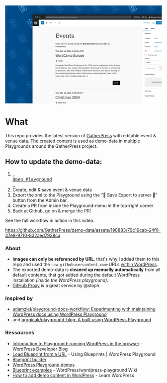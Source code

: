 ![gatherpress-demo-data-playground](https://raw.githubusercontent.com/GatherPress/demo-data/main/2024/06/gatherpress-demo-data-playground.png)


# What

This repo provides the latest version of [GatherPress](https://github.com/GatherPress/gatherpress/releases) with editable event & venue data. The created content is used as demo-data in multiple Playgrounds around the GatherPress project.

## How to update the demo-data:

1. [<kbd> <br>Open Playground<br> </kbd>][export-to-github]
2. Create, edit & save event & venue data
3. Export the xml to the Playground using the "💾 Save Export to server 🤖" button from the Admin bar.
4. Create a PR from inside the Playground-menu in the top-right corner
5. Back at Github, go on & merge the PR!

See the full workflow in action in this video.

https://github.com/GatherPress/demo-data/assets/198883/79c19cab-24f0-47e8-9710-832aed7938ca


### About

- **Images can only be referenced by URL**, that's why I added them to this repo and used the `raw.githubusercontent.com`-URLs [within WordPress](https://github.com/GatherPress/demo-data/issues/4#issuecomment-2083850813).
- The exported demo-data is **cleaned up ~~manually~~ automatically** from all default contents, that got added during the default WordPress installation *(inside the WordPress playground)*.
- [GitHub Proxy](https://github-proxy.com/) is a great service by @stoph.



### Inspired by

- [adamziel/playground-docs-workflow: Experimenting with maintaining WordPress docs using WordPress Playground](https://github.com/adamziel/playground-docs-workflow)
- and [bgrgicak/playground-blog: A built using WordPress Playground](https://github.com/bgrgicak/playground-blog)

### Ressources

- [Introduction to Playground: running WordPress in the browser](https://developer.wordpress.org/news/2024/04/05/introduction-to-playground-running-wordpress-in-the-browser/) – WordPress Developer Blog
- [Load Blueprint from a URL](https://wordpress.github.io/wordpress-playground/blueprints-api/using-blueprints/#load-blueprint-from-a-url) - Using Blueprints | WordPress Playground
- [Blueprint builder](https://playground.wordpress.net/builder/builder.html)
- [WordPress Playground demos](https://playground.wordpress.net/demos/index.html)
- [Blueprint examples](https://github.com/WordPress/wordpress-playground/wiki/Blueprint-examples) - WordPress/wordpress-playground Wiki
- [How to add demo content in WordPress](https://learn.wordpress.org/lesson-plan/how-to-add-demo-content-in-wordpress/) - Learn WordPress


[builder]: https://playground.wordpress.net/builder/builder.html?blueprint-url=https://raw.githubusercontent.com/GatherPress/demo-data/main/blueprints/gatherpress-save-export-to-server-blueprint.json


[export-to-github]: https://playground.wordpress.net/?blueprint-url=https://raw.githubusercontent.com/GatherPress/demo-data/main/blueprints/gatherpress-save-export-to-server-blueprint.json&gh-ensure-auth=yes&ghexport-repo-url=https://github.com/GatherPress/demo-data&ghexport-pr-action=create&ghexport-playground-root=/wordpress/wp-content/demo-data-main&ghexport-repo-root=/&ghexport-path=.&ghexport-content-type=custom-paths&ghexport-commit-message=Changes%20from%20Playground&ghexport-allow-include-zip=no